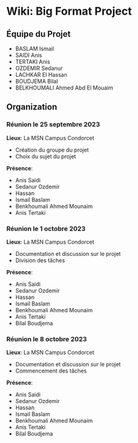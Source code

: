 # Wiki: Big Format Project

## Équipe du Projet
- BASLAM Ismail
- SAIDI Anis
- TERTAKI Anis
- OZDEMIR Sedanur
- LACHKAR El Hassan
- BOUDJEMA Bilal
- BELKHOUMALI Ahmed Abd El Mouaim

## Organization

### Réunion le 25 septembre 2023
**Lieux**: La MSN Campus Condorcet  
- Création du groupe du projet
- Choix du sujet du projet

**Présence**:
- Anis Saidi
- Sedanur Ozdemir
- Hassan
- Ismail Baslam
- Benkhoumali Ahmed Mounaim
- Anis Tertaki

### Réunion le 1 octobre 2023
**Lieux**: La MSN Campus Condorcet  
- Documentation et discussion sur le projet
- Division des tâches

**Présence**:
- Anis Saidi
- Sedanur Ozdemir
- Hassan
- Ismail Baslam
- Benkhoumali Ahmed Mounaim
- Anis Tertaki
- Bilal Boudjema

### Réunion le 8 octobre 2023
**Lieux**: La MSN Campus Condorcet  
- Documentation et discussion sur le projet
- Commencement des tâches

**Présence**:
- Anis Saidi
- Sedanur Ozdemir
- Hassan
- Ismail Baslam
- Benkhoumali Ahmed Mounaim
- Anis Tertaki
- Bilal Boudjema
